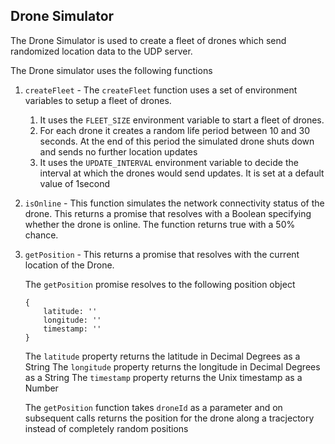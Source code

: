 ## Drone Simulator
The Drone Simulator is used to create a fleet of drones which send randomized location data to the UDP server.

The Drone simulator uses the following functions

1. `createFleet` - The `createFleet` function uses a set of environment variables to setup a fleet of drones. 
    1. It uses the `FLEET_SIZE` environment variable to start a fleet of drones.
    2. For each drone it creates a random life period between 10 and 30 seconds. At the end of this period the simulated drone shuts down and sends no further location updates
    3. It uses the `UPDATE_INTERVAL` environment variable to decide the interval at which the drones would send updates. It is set at a default value of 1second

2. `isOnline` - This function simulates the network connectivity status of the drone. This returns a promise that resolves with a Boolean specifying whether the drone is online. The function returns true with a 50% chance. 

3. `getPosition` - This returns a promise that resolves with the current location of the Drone.
    
    The `getPosition` promise resolves to the following position object
    ```
    {
        latitude: ''
        longitude: ''
        timestamp: ''
    }
    ```

    The `latitude` property returns the latitude in Decimal Degrees as a String
    The `longitude` property returns the longitude in Decimal Degrees as a String
    The `timestamp` property returns the Unix timestamp as a Number

    The `getPosition` function takes `droneId` as a parameter and on subsequent calls returns the position for the drone along a tracjectory instead of completely random positions
